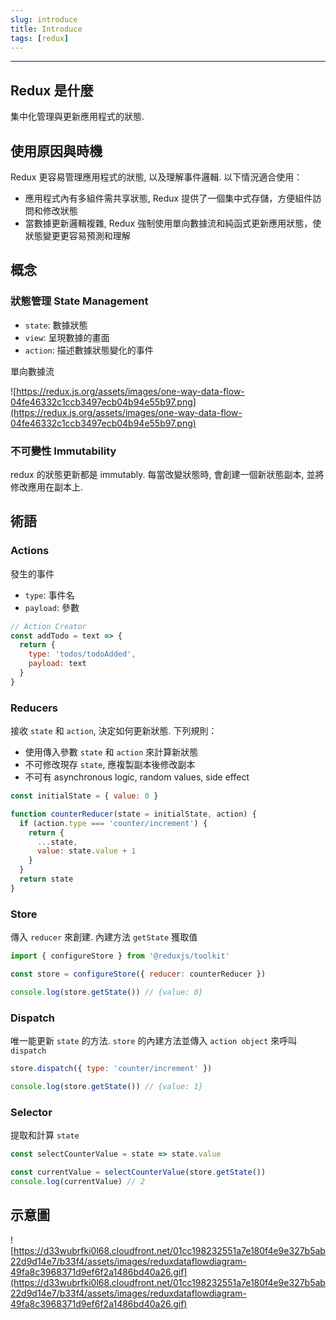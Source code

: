 ```yaml
---
slug: introduce
title: Introduce
tags: [redux]
---
```

***

## Redux 是什麼

集中化管理與更新應用程式的狀態.

## 使用原因與時機

Redux 更容易管理應用程式的狀態, 以及理解事件邏輯. 以下情況適合使用：

- 應用程式內有多組件需共享狀態, Redux 提供了一個集中式存儲，方便組件訪問和修改狀態
- 當數據更新邏輯複雜, Redux 強制使用單向數據流和純函式更新應用狀態，使狀態變更更容易預測和理解

## 概念

### 狀態管理 State Management

- `state`: 數據狀態
- `view`: 呈現數據的畫面
- `action`: 描述數據狀態變化的事件

單向數據流

![https://redux.js.org/assets/images/one-way-data-flow-04fe46332c1ccb3497ecb04b94e55b97.png](https://redux.js.org/assets/images/one-way-data-flow-04fe46332c1ccb3497ecb04b94e55b97.png)

### 不可變性 Immutability

redux 的狀態更新都是 immutably. 每當改變狀態時, 會創建一個新狀態副本, 並將修改應用在副本上.

## 術語

### Actions

發生的事件

- `type`: 事件名
- `payload`: 參數

```js
// Action Creator
const addTodo = text => {
  return {
    type: 'todos/todoAdded',
    payload: text
  }
}
```

### Reducers

接收 `state` 和 `action`, 決定如何更新狀態. 下列規則：

- 使用傳入參數 `state` 和 `action` 來計算新狀態
- 不可修改現存 `state`, 應複製副本後修改副本
- 不可有 asynchronous logic, random values, side effect

```js
const initialState = { value: 0 }

function counterReducer(state = initialState, action) {
  if (action.type === 'counter/increment') {
    return {
      ...state,
      value: state.value + 1
    }
  }
  return state
}
```

### Store

傳入 `reducer` 來創建. 內建方法 `getState` 獲取值

```js
import { configureStore } from '@reduxjs/toolkit'

const store = configureStore({ reducer: counterReducer })

console.log(store.getState()) // {value: 0}
```

### Dispatch

唯一能更新 `state` 的方法. `store` 的內建方法並傳入 `action object` 來呼叫 `dispatch`

```js
store.dispatch({ type: 'counter/increment' })

console.log(store.getState()) // {value: 1}
```

### Selector

提取和計算 `state`

```js
const selectCounterValue = state => state.value

const currentValue = selectCounterValue(store.getState())
console.log(currentValue) // 2
```

## 示意圖

![https://d33wubrfki0l68.cloudfront.net/01cc198232551a7e180f4e9e327b5ab22d9d14e7/b33f4/assets/images/reduxdataflowdiagram-49fa8c3968371d9ef6f2a1486bd40a26.gif](https://d33wubrfki0l68.cloudfront.net/01cc198232551a7e180f4e9e327b5ab22d9d14e7/b33f4/assets/images/reduxdataflowdiagram-49fa8c3968371d9ef6f2a1486bd40a26.gif)